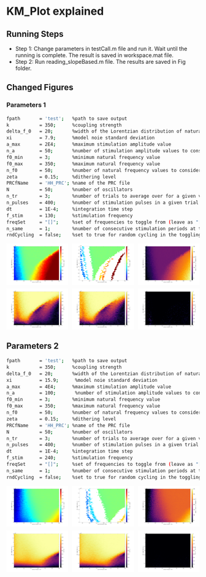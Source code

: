 # KM_Plot explained
## Running Steps
* Step 1: Change parameters in testCall.m file and run it. Wait until the running is complete. The result is saved in workspace.mat file.
* Step 2: Run reading_slopeBased.m file. The results are saved in Fig folder.

## Changed Figures
### Parameters 1
```bash
fpath       = 'test';   %path to save output
k           = 350;      %coupling strength
delta_f_0   = 20;       %width of the Lorentzian distribution of natural frequencies
xi          = 7.9;      %model noie standard deviation
a_max       = 2E4;      %maximum stimulation amplitude value
n_a         = 50;       %number of stimulation amplitude values to consider
f0_min      = 3;        %minimum natural frequency value
f0_max      = 350;      %maximum natural frequency value
n_f0        = 50;       %number of natural frequency values to consider
zeta        = 0.15;     %dithering level
PRCfName    = 'HH_PRC'; %name of the PRC file
N           = 50;       %number of oscillators
n_tr        = 3;        %number of trials to average over for a given value of natural frequency, stimulation amplitude, and dithering
n_pulses    = 400;      %number of stimulation pulses in a given trial
dt          = 1E-4;     %integration time step
f_stim      = 130;      %stimulation frequency
freqSet     = "[]";     %set of frequencies to toggle from (leave as "[]" for dithering) - see use cases in KM_wrapper.m    
n_same      = 1;        %number of consecutive stimulation periods at the same stimulation frequency (only works for toggling) - see use cases in KM_wrapper.m
rndCycling  = false;    %set to true for random cycling in the toggling approach (only works for toggling) - see use cases in KM_wrapper.m  
```
<div style="display: grid; grid-template-columns: repeat(3, 1fr); gap: 10px;">
    <img src="KM/KM_plotArnoldTongues/Fig/out_edited_07-Aug-23_01-32-26.png" alt="Image 1">
    <img src="KM/KM_plotArnoldTongues/Fig/out_edited_07-Aug-23_01-32-29.png" alt="Image 2">
    <img src="KM/KM_plotArnoldTongues/Fig/out_edited_07-Aug-23_01-32-31.png" alt="Image 3">
    <img src="KM/KM_plotArnoldTongues/Fig/out_edited_07-Aug-23_01-32-34.png" alt="Image 4">
    <img src="KM/KM_plotArnoldTongues/Fig/out_edited_07-Aug-23_01-32-36.png" alt="Image 5">
    <img src="KM/KM_plotArnoldTongues/Fig/out_edited_07-Aug-23_01-32-39.png" alt="Image 6">
</div>

## Parameters 2
```bash
fpath       = 'test';   %path to save output
k           = 350;      %coupling strength
delta_f_0   = 20;       %width of the Lorentzian distribution of natural frequencies
xi          = 15.9;      %model noie standard deviation
a_max       = 4E4;      %maximum stimulation amplitude value
n_a         = 100;       %number of stimulation amplitude values to consider
f0_min      = 3;        %minimum natural frequency value
f0_max      = 350;      %maximum natural frequency value
n_f0        = 50;       %number of natural frequency values to consider
zeta        = 0.15;     %dithering level
PRCfName    = 'HH_PRC'; %name of the PRC file
N           = 50;       %number of oscillators
n_tr        = 3;        %number of trials to average over for a given value of natural frequency, stimulation amplitude, and dithering
n_pulses    = 400;      %number of stimulation pulses in a given trial
dt          = 1E-4;     %integration time step
f_stim      = 240;      %stimulation frequency
freqSet     = "[]";     %set of frequencies to toggle from (leave as "[]" for dithering) - see use cases in KM_wrapper.m    
n_same      = 1;        %number of consecutive stimulation periods at the same stimulation frequency (only works for toggling) - see use cases in KM_wrapper.m
rndCycling  = false;    %set to true for random cycling in the toggling approach (only works for toggling) - see use cases in KM_wrapper.m  
```
<div style="display: grid; grid-template-columns: repeat(3, 1fr); gap: 10px;">
    <img src="KM/KM_plotArnoldTongues/Fig/out_edited_07-Aug-23_02-07-15.png" alt="Image 1">
    <img src="KM/KM_plotArnoldTongues/Fig/out_edited_07-Aug-23_02-07-18.png" alt="Image 2">
    <img src="KM/KM_plotArnoldTongues/Fig/out_edited_07-Aug-23_02-07-20.png" alt="Image 3">
    <img src="KM/KM_plotArnoldTongues/Fig/out_edited_07-Aug-23_02-07-23.png" alt="Image 4">
    <img src="KM/KM_plotArnoldTongues/Fig/out_edited_07-Aug-23_02-07-25.png" alt="Image 5">
    <img src="KM/KM_plotArnoldTongues/Fig/out_edited_07-Aug-23_02-07-27.png" alt="Image 6">
</div>